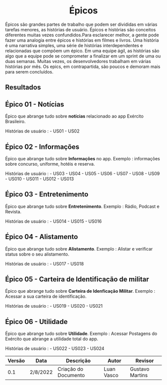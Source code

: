 # <center> Épicos

Épicos são grandes partes de trabalho que podem ser divididas em várias tarefas menores, as histórias de usuário.
Épicos e histórias são conceitos diferentes muitas vezes confundidos.Para esclarecer melhor, a gente pode fazer uma analogia entre épicos e histórias em filmes e livros.
Uma história é uma narrativa simples, uma série de histórias interdependentes e relacionadas que compõem um épico.
Em uma equipe ágil, as histórias são algo que a equipe pode se comprometer a finalizar em um sprint de uma ou duas semanas. Muitas vezes, os desenvolvedores trabalham em várias histórias por mês. Os epics, em contrapartida, são poucos e demoram mais para serem concluídos.

## Resultados

## Épico 01 - Notícias 

Épico que abrange tudo sobre **notícias** relacionado ao app Exército Brasileiro.<br>

Histórias de usuário :
    - US01
    - US02

## Épico 02 - Informações 

Épico que abrange tudo sobre **Informações** no app.
Exemplo : informações sobre concurso, uniforme, hotéis e reserva. 

Histórias de usuário :
    - US03
    - US04
    - US05
    - US06
    - US07
    - US08
    - US09
    - US010
    - US011
    - US012
    - US013

## Épico 03 - Entretenimento 
Épico que abrange tudo sobre **Entretenimento**.
Exemplo : Rádio, Podcast e Revista.

Histórias de usuário :
    - US014
    - US015
    - US016

## Épico 04 - Alistamento 
Épico que abrange tudo sobre **Alistamento**.
Exemplo : Alistar e verificar status sobre o seu alistamento.

Histórias de usuário :
    - US017
    - US018

## Épico 05 - Carteira de Identificação de militar 
Épico que abrange tudo sobre **Carteira de Idenficação Militar**.
Exemplo : Acessar a sua carteira de identificação.

Histórias de usuário :
    - US019
    - US020
    - US021


## Épico 06 - Utilidade
Épico que abrange tudo sobre **Utilidade**.
Exemplo : Acessar Postagens do Exército que abrange a utilidade total do app.

Histórias de usuário :
    - US022
    - US023
    - US024


| Versão | Data | Descrição | Autor | Revisor |
|--------|------|-------|-----------| ------- |
| 0.1 | 2/8/2022 | Criação do Documento | Luan Vasco| Gustavo Martins |

